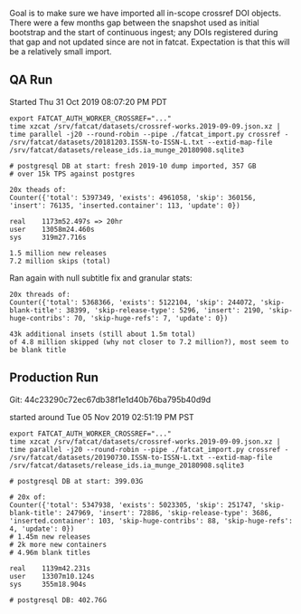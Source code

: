 
Goal is to make sure we have imported all in-scope crossref DOI objects. There
were a few months gap between the snapshot used as initial bootstrap and the
start of continuous ingest; any DOIs registered during that gap and not updated
since are not in fatcat. Expectation is that this will be a relatively small
import.

## QA Run

Started Thu 31 Oct 2019 08:07:20 PM PDT

    export FATCAT_AUTH_WORKER_CROSSREF="..."
	time xzcat /srv/fatcat/datasets/crossref-works.2019-09-09.json.xz | time parallel -j20 --round-robin --pipe ./fatcat_import.py crossref - /srv/fatcat/datasets/20181203.ISSN-to-ISSN-L.txt --extid-map-file /srv/fatcat/datasets/release_ids.ia_munge_20180908.sqlite3

    # postgresql DB at start: fresh 2019-10 dump imported, 357 GB
    # over 15k TPS against postgres

    20x theads of:
    Counter({'total': 5397349, 'exists': 4961058, 'skip': 360156, 'insert': 76135, 'inserted.container': 113, 'update': 0})

    real    1173m52.497s => 20hr
    user    13058m24.460s
    sys     319m27.716s

    1.5 million new releases
    7.2 million skips (total)

Ran again with null subtitle fix and granular stats:

    20x threads of:
    Counter({'total': 5368366, 'exists': 5122104, 'skip': 244072, 'skip-blank-title': 38399, 'skip-release-type': 5296, 'insert': 2190, 'skip-huge-contribs': 70, 'skip-huge-refs': 7, 'update': 0})

    43k additional insets (still about 1.5m total)
    of 4.8 million skipped (why not closer to 7.2 million?), most seem to be blank title

## Production Run

Git: 44c23290c72ec67db38f1e1d40b76ba795b40d9d

started around Tue 05 Nov 2019 02:51:19 PM PST

    export FATCAT_AUTH_WORKER_CROSSREF="..."
	time xzcat /srv/fatcat/datasets/crossref-works.2019-09-09.json.xz | time parallel -j20 --round-robin --pipe ./fatcat_import.py crossref - /srv/fatcat/datasets/20190730.ISSN-to-ISSN-L.txt --extid-map-file /srv/fatcat/datasets/release_ids.ia_munge_20180908.sqlite3

    # postgresql DB at start: 399.03G

    # 20x of:
    Counter({'total': 5347938, 'exists': 5023305, 'skip': 251747, 'skip-blank-title': 247969, 'insert': 72886, 'skip-release-type': 3686, 'inserted.container': 103, 'skip-huge-contribs': 88, 'skip-huge-refs': 4, 'update': 0})
    # 1.45m new releases
    # 2k more new containers
    # 4.96m blank titles

    real    1139m42.231s
    user    13307m10.124s
    sys     355m18.904s

    # postgresql DB: 402.76G

